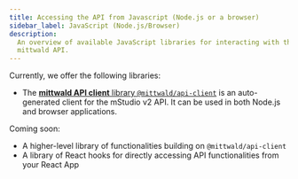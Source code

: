 ```yaml
---
title: Accessing the API from Javascript (Node.js or a browser)
sidebar_label: JavaScript (Node.js/Browser)
description:
  An overview of available JavaScript libraries for interacting with the
  mittwald API.
---
```


Currently, we offer the following libraries:

- The
  [**mittwald API client** library `@mittwald/api-client`](https://github.com/mittwald/api-client-js)
  is an auto-generated client for the mStudio v2 API. It can be used in both
  Node.js and browser applications.

Coming soon:

- A higher-level library of functionalities building on `@mittwald/api-client`
- A library of React hooks for directly accessing API functionalities from your
  React App
